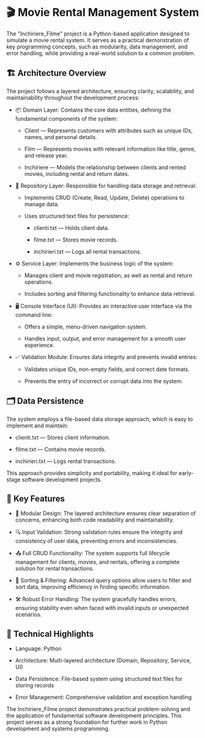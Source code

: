 # 🎬 Movie Rental Management System

The "Inchiriere_Filme" project is a Python-based application designed to simulate a movie rental system. It serves as a practical demonstration of key programming concepts, such as modularity, data management, and error handling, while providing a real-world solution to a common problem.


## 🏗️ Architecture Overview

The project follows a layered architecture, ensuring clarity, scalability, and maintainability throughout the development process:

-  📦 Domain Layer: Contains the core data entities, defining the fundamental components of the system:

    -  Client — Represents customers with attributes such as unique IDs, names, and personal details.

    -  Film — Represents movies with relevant information like title, genre, and release year.

    -  Inchiriere — Models the relationship between clients and rented movies, including rental and return dates.


-  💾 Repository Layer: Responsible for handling data storage and retrieval:

      -  Implements CRUD (Create, Read, Update, Delete) operations to manage data.

      -  Uses structured text files for persistence:

            -  clienti.txt — Holds client data.

            -  filme.txt — Stores movie records.

            -  inchirieri.txt — Logs all rental transactions.


-  ⚙️ Service Layer: Implements the business logic of the system:

      -  Manages client and movie registration, as well as rental and return operations.

      -  Includes sorting and filtering functionality to enhance data retrieval.



-  🖥️ Console Interface (UI): Provides an interactive user interface via the command line:

      -  Offers a simple, menu-driven navigation system.

      -  Handles input, output, and error management for a smooth user experience.



-  ✅ Validation Module: Ensures data integrity and prevents invalid entries:

      -  Validates unique IDs, non-empty fields, and correct date formats.

      -  Prevents the entry of incorrect or corrupt data into the system.


## 🗂️ Data Persistence

The system employs a file-based data storage approach, which is easy to implement and maintain:

-  clienti.txt — Stores client information.

-  filme.txt — Contains movie records.

-  inchirieri.txt — Logs rental transactions.

This approach provides simplicity and portability, making it ideal for early-stage software development projects.


## 🌟 Key Features

-  🎯 Modular Design: The layered architecture ensures clear separation of concerns, enhancing both code readability and maintainability.

-  🔍 Input Validation: Strong validation rules ensure the integrity and consistency of user data, preventing errors and inconsistencies.

-  📤 Full CRUD Functionality: The system supports full lifecycle management for clients, movies, and rentals, offering a complete solution for rental transactions.

-  📑 Sorting & Filtering: Advanced query options allow users to filter and sort data, improving efficiency in finding specific information.

-  🛠️ Robust Error Handling: The system gracefully handles errors, ensuring stability even when faced with invalid inputs or unexpected scenarios.


## 🔬 Technical Highlights
-  Language: Python

-  Architecture: Multi-layered architecture (Domain, Repository, Service, UI)

-  Data Persistence: File-based system using structured text files for storing records

-  Error Management: Comprehensive validation and exception handling

The Inchiriere_Filme project demonstrates practical problem-solving and the application of fundamental software development principles. This project serves as a strong foundation for further work in Python development and systems programming.

